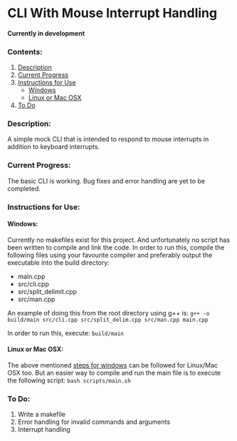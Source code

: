 # CLI With Mouse Interrupt Handling

#### Currently in development

### Contents:

1. [Description](#description)
2. [Current Progress](#current-progress)
3. [Instructions for Use](#instructions-for-use)
    - [Windows](#windows)
    - [Linux or Mac OSX](#linux-or-mac-osx)
4. [To Do](#to-do)

### Description:

A simple mock CLI that is intended to respond to mouse interrupts in addition to keyboard interrupts.

### Current Progress:

The basic CLI is working. Bug fixes and error handling are yet to be completed.

### Instructions for Use:

#### Windows: 

Currently no makefiles exist for this project. And unfortunately no script has been written to compile and link the code. In order to run this, compile the following files using your favourite compiler and preferably output the executable into the build directory:

- main.cpp
- src/cli.cpp
- src/split_delimit.cpp
- src/man.cpp

An example of doing this from the root directory using g++ is:
    `g++ -o build/main src/cli.cpp src/split_delim.cpp src/man.cpp main.cpp`

In order to run this, execute:
    `build/main`

#### Linux or Mac OSX:

The above mentioned [steps for windows](#windows) can be followed for Linux/Mac OSX too. But an easier way to compile and run the main file is to execute the following script:
    `bash scripts/main.sh`

### To Do:

1. Write a makefile
2. Error handling for invalid commands and arguments
3. Interrupt handling


